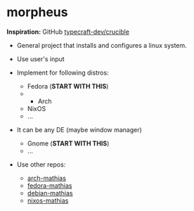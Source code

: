 # morpheus

**Inspiration:** GitHub [typecraft-dev/crucible](https://github.com/typecraft-dev/crucible)


- General project that installs and configures a linux system.
- Use user's input

- Implement for following distros:
  - Fedora (**START WITH THIS**)
  - - Arch
  - NixOS
  - ...

- It can be any DE (maybe window manager)
  - Gnome (**START WITH THIS**)
  - ...

- Use other repos:
  - [arch-mathias](https://github.com/mathiaswouters/arch-mathias)
  - [fedora-mathias](https://github.com/mathiaswouters/fedora-mathias)
  - [debian-mathias](https://github.com/mathiaswouters/debian-mathias)
  - [nixos-mathias](https://github.com/mathiaswouters/nixos)
